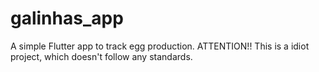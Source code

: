 # galinhas_app

A simple Flutter app to track egg production.
ATTENTION!! This is a idiot project, which doesn't follow any standards.
